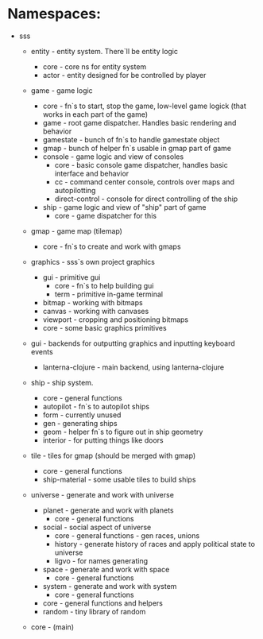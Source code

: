 # Namespaces:
* sss
    * entity - entity system. There`ll be entity logic
        * core - core ns for entity system
        * actor - entity designed for be controlled by player

    * game - game logic
        * core - fn`s to start, stop the game, low-level game logick (that works in each part of the game)
        * game - root game dispatcher. Handles basic rendering and behavior
        * gamestate - bunch of fn`s to handle gamestate object
        * gmap - bunch of helper fn`s usable in gmap part of game
        * console - game logic and view of consoles
            * core - basic console game dispatcher, handles basic interface and behavior
            * cc - command center console, controls over maps and autopilotting
            * direct-control - console for direct controlling of the ship
        * ship - game logic and view of "ship" part of game
            * core - game dispatcher for this

    * gmap - game map (tilemap)
        * core - fn`s to create and work with gmaps

    * graphics - sss`s own project graphics
        * gui - primitive gui
            * core - fn`s to help building gui
            * term - primitive in-game terminal
        * bitmap - working with bitmaps
        * canvas - working with canvases
        * viewport - cropping and positioning bitmaps
        * core - some basic graphics primitives 

    * gui - backends for outputting graphics and inputting keyboard events
        * lanterna-clojure - main backend, using lanterna-clojure
        
    * ship - ship system.
        * core - general functions 
        * autopilot - fn`s to autopilot ships
        * form - currently unused
        * gen - generating ships 
        * geom - helper fn`s to figure out in ship geometry
        * interior - for putting things like doors

    * tile - tiles for gmap (should be merged with gmap)
        * core - general functions
        * ship-material - some usable tiles to build ships

    * universe - generate and work with universe
        * planet - generate and work with planets
            * core - general functions
        * social - social aspect of universe
            * core - general functions - gen races, unions
            * history - generate history of races and apply political state to universe
            * ligvo - for names generating
        * space - generate and work with space 
            * core - general functions
        * system - generate and work with system
            * core - general functions
        * core - general functions and helpers
        * random - tiny library of random
    * core - (main)
